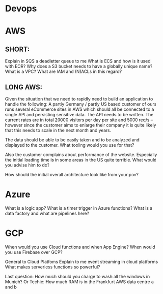 # Devops

# AWS

## SHORT:
Explain in SQS a deadletter queue to me
What is ECS and how is it used with ECR?
Why does a S3 bucket needs to have a globally unique name?
What is a VPC? What are IAM and (N)ACLs in this regard?


## LONG AWS:
Given the situation that we need to rapidly need to build an application to handle the following:
A partly Germany / partly US based customer of ours runs several eCommerce sites in AWS which should all be connected to a single API and persisting sensitive data. The API needs to be written. The current rates are in total 20000 visitors per day per site and 5000 req/s – however since the customer aims to enlarge their company it is quite likely that this needs to scale in the next month and years.

The data should be able to be easily taken and to be analyzed and displayed to the customer. What tooling would you use for that?

Also the customer complains about performance of the website. Especially the initial loading time is in some areas in the US quite terrible.
What would you advise him to do?

How should the initial overall architecture look like from your pov?

# Azure

What is a logic app?
What is a timer trigger in Azure functions?
What is a data factory and what are pipelines here?

# GCP

When would you use Cloud functions and when App Engine?
When would you use Firebase over GCP?


General to Cloud Platfoms
Explain to me event streaming in cloud platforms
What makes serverless functions so powerful?

Last question: How much should you charge to wash all the windows in Munich?
Or Techie: How much RAM is in the Frankfurt AWS data centre a and b